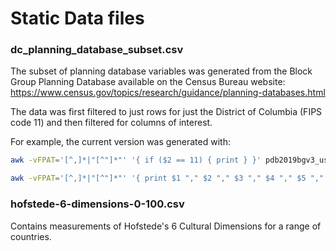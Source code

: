 # Static Data files

### dc_planning_database_subset.csv

The subset of planning database variables was generated from the Block Group Planning Database available on the Census Bureau website: https://www.census.gov/topics/research/guidance/planning-databases.html

The data was first filtered to just rows for just the District of Columbia (FIPS code 11) and then filtered for columns of interest. 

For example, the current version was generated with:

```bash
awk -vFPAT='[^,]*|"[^"]*"' '{ if ($2 == 11) { print } }' pdb2019bgv3_us.csv >> dc_blockgroups.csv

awk -vFPAT='[^,]*|"[^"]*"' '{ print $1 "," $2 "," $3 "," $4 "," $5 "," $6 "," $7 "," $8 "," $9 "," $10 "," $11 "," $12 "," $13 "," $14 "," $15 "," $32 "," $35 "," $38 "," $41 "," $47 "," $50 "," $53 "," $56 "," $59 "," $67 "," $69 "," $91 "," $93 "," $95 "," $97 "," $99 "," $187 "," $188 "," $205 "," $208 "," $211 "," $214 "," $219 "," $220 "," $222 "," $223 "," $225 "," $226 "," $228 "," $229 "," $231 "," $232 "," $234 "," $235 "," $237 "," $238 "," $264 "," $266 "," $268 "," $270 "," $272 }' dc_blockgroups.csv > dc_planning_database_subset.csv
```

### hofstede-6-dimensions-0-100.csv

Contains measurements of Hofstede's 6 Cultural Dimensions for a range of countries.
